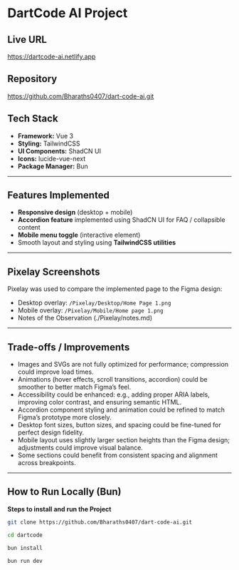 # DartCode AI Project

## Live URL
https://dartcode-ai.netlify.app

## Repository
https://github.com/Bharaths0407/dart-code-ai.git

## Tech Stack
- **Framework:** Vue 3  
- **Styling:** TailwindCSS  
- **UI Components:** ShadCN UI  
- **Icons:** lucide-vue-next  
- **Package Manager:** Bun

---

## Features Implemented
- **Responsive design** (desktop + mobile)  
- **Accordion feature** implemented using ShadCN UI for FAQ / collapsible content  
- **Mobile menu toggle** (interactive element)  
- Smooth layout and styling using **TailwindCSS utilities**  

---

## Pixelay Screenshots
Pixelay was used to compare the implemented page to the Figma design:

- Desktop overlay: `/Pixelay/Desktop/Home Page 1.png`  
- Mobile overlay: `/Pixelay/Mobile/Home page 1.png`
- Notes of the Observation (./Pixelay/notes.md) 

---

## Trade-offs / Improvements
- Images and SVGs are not fully optimized for performance; compression could improve load times.
- Animations (hover effects, scroll transitions, accordion) could be smoother to better match Figma’s feel.
- Accessibility could be enhanced: e.g., adding proper ARIA labels, improving color contrast, and ensuring semantic HTML.
- Accordion component styling and animation could be refined to match Figma’s prototype more closely.
- Desktop font sizes, button sizes, and spacing could be fine-tuned for perfect design fidelity.
- Mobile layout uses slightly larger section heights than the Figma design; adjustments could improve visual balance.
- Some sections could benefit from consistent spacing and alignment across breakpoints.

---

## How to Run Locally (Bun)

**Steps to install and run the Project**
```bash
git clone https://github.com/Bharaths0407/dart-code-ai.git

cd dartcode

bun install

bun run dev
